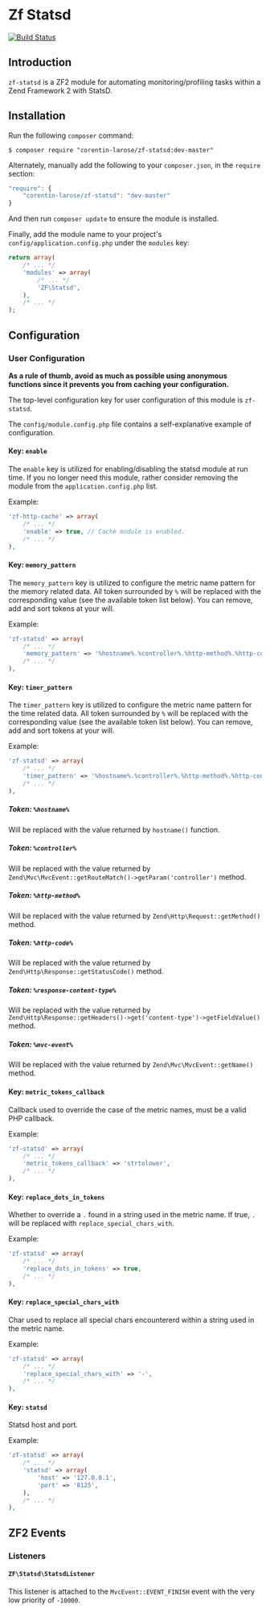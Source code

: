 Zf Statsd
=========

[![Build Status](https://travis-ci.org/corentin-larose/zf-statsd.png)](https://travis-ci.org/corentin-larose/zf-statsd)

Introduction
------------

`zf-statsd` is a ZF2 module for automating monitoring/profiling tasks within a Zend Framework 2 with StatsD.

Installation
------------

Run the following `composer` command:

```console
$ composer require "corentin-larose/zf-statsd:dev-master"
```

Alternately, manually add the following to your `composer.json`, in the `require` section:

```javascript
"require": {
    "corentin-larose/zf-statsd": "dev-master"
}
```

And then run `composer update` to ensure the module is installed.

Finally, add the module name to your project's `config/application.config.php` under the `modules`
key:


```php
return array(
    /* ... */
    'modules' => array(
        /* ... */
        'ZF\Statsd',
    ),
    /* ... */
);
```

Configuration
-------------

### User Configuration

**As a rule of thumb, avoid as much as possible using anonymous functions since it prevents you from caching your configuration.**

The top-level configuration key for user configuration of this module is `zf-statsd`.

The `config/module.config.php` file contains a self-explanative example of configuration.

#### Key: `enable`

The `enable` key is utilized for enabling/disabling the statsd module at run time.
If you no longer need this module, rather consider removing the module from the `application.config.php` list.

Example:

```php
'zf-http-cache' => array(
    /* ... */
    'enable' => true, // Cache module is enabled.
    /* ... */
),    
```

#### Key: `memory_pattern`

The `memory_pattern` key is utilized to configure the metric name pattern for the memory related data.
All token surrounded by `%` will be replaced with the corresponding value (see the available token list below).
You can remove, add and sort tokens at your will.

Example:

```php
'zf-statsd' => array(
    /* ... */
    'memory_pattern' => '%hostname%.%controller%.%http-method%.%http-code%.%response-content-type%.%mvc-event%.memory',
    /* ... */
),    
```

#### Key: `timer_pattern`

The `timer_pattern` key is utilized to configure the metric name pattern for the time related data.
All token surrounded by `%` will be replaced with the corresponding value (see the available token list below).
You can remove, add and sort tokens at your will.

Example:

```php
'zf-statsd' => array(
    /* ... */
    'timer_pattern' => '%hostname%.%controller%.%http-method%.%http-code%.%response-content-type%.%mvc-event%.duration',
    /* ... */
),    
```

##### Token: `%hostname%`

Will be replaced with the value returned by ```hostname()``` function.

##### Token: `%controller%`

Will be replaced with the value returned by ```Zend\Mvc\MvcEvent::getRouteMatch()->getParam('controller')``` method.

##### Token: `%http-method%`

Will be replaced with the value returned by ```Zend\Http\Request::getMethod()``` method.

##### Token: `%http-code%`

Will be replaced with the value returned by ```Zend\Http\Response::getStatusCode()``` method.

##### Token: `%response-content-type%`

Will be replaced with the value returned by ```Zend\Http\Response::getHeaders()->get('content-type')->getFieldValue()``` method.

##### Token: `%mvc-event%`

Will be replaced with the value returned by ```Zend\Mvc\MvcEvent::getName()``` method.

#### Key: `metric_tokens_callback`

Callback used to override the case of the metric names, must be a valid PHP callback.

Example:

```php
'zf-statsd' => array(
    /* ... */
    'metric_tokens_callback' => 'strtolower',
    /* ... */
),    
```

#### Key: `replace_dots_in_tokens`

Whether to override a `.` found in a string used in the metric name.
If true, `.` will be replaced with `replace_special_chars_with`.

Example:

```php
'zf-statsd' => array(
    /* ... */
    'replace_dots_in_tokens' => true,
    /* ... */
),    
```

#### Key: `replace_special_chars_with`

Char used to replace all special chars encountererd within a string used in the metric name.

Example:

```php
'zf-statsd' => array(
    /* ... */
    'replace_special_chars_with' => '-',
    /* ... */
),    
```

#### Key: `statsd`

Statsd host and port.

Example:

```php
'zf-statsd' => array(
    /* ... */
    'statsd' => array(
        'host' => '127.0.0.1',
        'port' => '8125',
    ),
    /* ... */
),    
```

ZF2 Events
----------

### Listeners

#### `ZF\Statsd\StatsdListener`

This listener is attached to the `MvcEvent::EVENT_FINISH` event with the very low priority of `-10000`.
